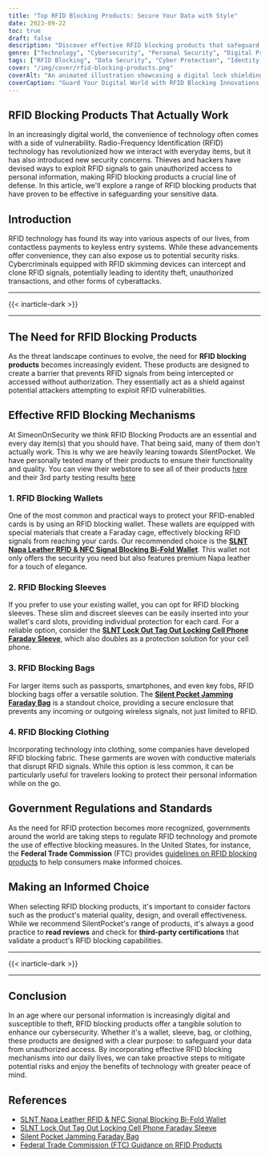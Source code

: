 ```yaml
---
title: "Top RFID Blocking Products: Secure Your Data with Style"
date: 2023-09-22
toc: true
draft: false
description: "Discover effective RFID blocking products that safeguard your data and style."
genre: ["Technology", "Cybersecurity", "Personal Security", "Digital Privacy", "Product Reviews", "Gadgets", "Data Protection", "Identity Theft", "E-Commerce", "Consumer Tips"]
tags: ["RFID Blocking", "Data Security", "Cyber Protection", "Identity Theft Prevention", "Secure Wallets", "Digital Privacy", "RFID Skimming", "Secure Accessories", "Personal Data Protection", "Product Recommendations", "SilentPocket Products", "Faraday Bags", "RFID Blocking Wallets", "RFID Blocking Sleeves", "Digital Identity", "Secure Gadgets", "RFID Technology", "Secure Fashion", "RFID Signal Blocking", "Digital Safety", "Identity Theft", "E-Commerce", "Consumer Advice", "Online Security", "RFID Blocking Bags", "Identity Fraud", "Secure Accessories", "Electronic Security", "RFID Shielding", "Personal Information Protection"]
cover: "/img/cover/rfid-blocking-products.png"
coverAlt: "An animated illustration showcasing a digital lock shielding RFID signals."
coverCaption: "Guard Your Digital World with RFID Blocking Innovations."
---
```


## RFID Blocking Products That Actually Work

In an increasingly digital world, the convenience of technology often comes with a side of vulnerability. Radio-Frequency Identification (RFID) technology has revolutionized how we interact with everyday items, but it has also introduced new security concerns. Thieves and hackers have devised ways to exploit RFID signals to gain unauthorized access to personal information, making RFID blocking products a crucial line of defense. In this article, we'll explore a range of RFID blocking products that have proven to be effective in safeguarding your sensitive data.

## Introduction

RFID technology has found its way into various aspects of our lives, from contactless payments to keyless entry systems. While these advancements offer convenience, they can also expose us to potential security risks. Cybercriminals equipped with RFID skimming devices can intercept and clone RFID signals, potentially leading to identity theft, unauthorized transactions, and other forms of cyberattacks.

______
{{< inarticle-dark >}}
______

## The Need for RFID Blocking Products

As the threat landscape continues to evolve, the need for **RFID blocking products** becomes increasingly evident. These products are designed to create a barrier that prevents RFID signals from being intercepted or accessed without authorization. They essentially act as a shield against potential attackers attempting to exploit RFID vulnerabilities.

## Effective RFID Blocking Mechanisms

At SimeonOnSecurity we think RFID Blocking Products are an essential and every day item(s) that you should have. That being said, many of them don't actually work. This is why we are heavily leaning towards SilentPocket. We have personally tested many of their products to ensure their functionality and quality. You can view their webstore to see all of their products [here](https://amzn.to/47f4XvK) and their 3rd party testing results [here](https://amzn.to/3DGGAcQ)

### 1. RFID Blocking Wallets

One of the most common and practical ways to protect your RFID-enabled cards is by using an RFID blocking wallet. These wallets are equipped with special materials that create a Faraday cage, effectively blocking RFID signals from reaching your cards. Our recommended choice is the [**SLNT Napa Leather RFID & NFC Signal Blocking Bi-Fold Wallet**](https://amzn.to/3rLCi0X). This wallet not only offers the security you need but also features premium Napa leather for a touch of elegance.

### 2. RFID Blocking Sleeves

If you prefer to use your existing wallet, you can opt for RFID blocking sleeves. These slim and discreet sleeves can be easily inserted into your wallet's card slots, providing individual protection for each card. For a reliable option, consider the [**SLNT Lock Out Tag Out Locking Cell Phone Faraday Sleeve**](https://amzn.to/3OmCxqS), which also doubles as a protection solution for your cell phone.

### 3. RFID Blocking Bags

For larger items such as passports, smartphones, and even key fobs, RFID blocking bags offer a versatile solution. The [**Silent Pocket Jamming Faraday Bag**](https://amzn.to/3qjLKZ9) is a standout choice, providing a secure enclosure that prevents any incoming or outgoing wireless signals, not just limited to RFID.

### 4. RFID Blocking Clothing

Incorporating technology into clothing, some companies have developed RFID blocking fabric. These garments are woven with conductive materials that disrupt RFID signals. While this option is less common, it can be particularly useful for travelers looking to protect their personal information while on the go.

## Government Regulations and Standards

As the need for RFID protection becomes more recognized, governments around the world are taking steps to regulate RFID technology and promote the use of effective blocking measures. In the United States, for instance, the **Federal Trade Commission** (FTC) provides [guidelines on RFID blocking products](https://www.ftc.gov/reports/rfid-radio-frequency-identification-applications-implications-consumers-workshop-report-staff) to help consumers make informed choices.

## Making an Informed Choice

When selecting RFID blocking products, it's important to consider factors such as the product's material quality, design, and overall effectiveness. While we recommend SilentPocket's range of products, it's always a good practice to **read reviews** and check for **third-party certifications** that validate a product's RFID blocking capabilities.

______
{{< inarticle-dark >}}
______

## Conclusion

In an age where our personal information is increasingly digital and susceptible to theft, RFID blocking products offer a tangible solution to enhance our cybersecurity. Whether it's a wallet, sleeve, bag, or clothing, these products are designed with a clear purpose: to safeguard your data from unauthorized access. By incorporating effective RFID blocking mechanisms into our daily lives, we can take proactive steps to mitigate potential risks and enjoy the benefits of technology with greater peace of mind.

## References

- [SLNT Napa Leather RFID & NFC Signal Blocking Bi-Fold Wallet](https://amzn.to/3rLCi0X)
- [SLNT Lock Out Tag Out Locking Cell Phone Faraday Sleeve](https://amzn.to/3OmCxqS)
- [Silent Pocket Jamming Faraday Bag](https://amzn.to/3qjLKZ9)
- [Federal Trade Commission (FTC) Guidance on RFID Products](https://www.ftc.gov/reports/rfid-radio-frequency-identification-applications-implications-consumers-workshop-report-staff)


